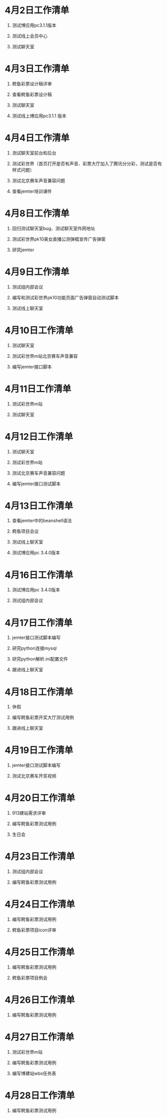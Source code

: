 # 4月2日工作清单

1. 测试博应用pc3.1.1版本

2. 测试线上会员中心

3. 测试聊天室

# 4月3日工作清单

1. 鳄鱼彩票设计稿评审

2. 查看鳄鱼彩票设计稿

3. 测试聊天室

4. 测试线上博应用pc3.1.1 版本

# 4月4日工作清单

1. 测试聊天室前台和后台

2. 测试彩世界（首页打开是否有声音、彩票大厅加入了腾讯分分彩，测试是否有样式问题）

3. 测试北京赛车声音兼容问题

4. 查看jemter培训课件

# 4月8日工作清单

1. 回归测试聊天室bug、测试聊天室外网地址

2. 测试彩世界pk10美女直播公测弹框宣传广告弹窗

3. 研究jemter

# 4月9日工作清单

1. 测试组内部会议

2. 编写和测试彩世界pk10功能页面广告弹窗自动测试脚本

3. 测试线上聊天室

# 4月10日工作清单

1. 测试聊天室

2. 测试彩世界m站北京赛车声音兼容

3. 编写jemter接口脚本

# 4月11日工作清单

1. 测试彩世界m站

2. 测试聊天室

# 4月12日工作清单

1. 测试聊天室

2. 测试彩世界m站

3. 测试北京赛车声音兼容问题

4. 编写jemter接口测试脚本

# 4月13日工作清单

1. 查看jemter中的beanshell语法

2. 鳄鱼项目会议

3. 测试线上聊天室

4. 测试博应用pc 3.4.0版本

# 4月16日工作清单

1. 测试博应用pc 3.4.0版本

2. 测试组内部会议

# 4月17日工作清单

1. jemter接口测试脚本编写

2. 研究python连接mysql

3. 研究python解析.ini配置文件

4. 跟进线上聊天室

# 4月18日工作清单

1. 休假

2. 编写鳄鱼彩票开奖大厅测试用例

3. 跟进线上聊天室

# 4月19日工作清单

1. jemter接口测试脚本编写

2. 测试北京赛车开奖视频

# 4月20日工作清单

1. 913建站需求评审

2. 编写鳄鱼彩票测试用例

3. 生日会

# 4月23日工作清单

1. 测试组内部会议

2. 编写鳄鱼彩票测试用例

# 4月24日工作清单

1. 编写鳄鱼彩票测试用例

2. 鳄鱼彩票项目icon评审

# 4月25日工作清单

1. 编写鳄鱼彩票测试用例

2. 鳄鱼彩票项目例会

# 4月26日工作清单

1. 编写鳄鱼彩票测试用例

# 4月27日工作清单

1. 测试彩世界m站

2. 编写鳄鱼彩票测试用例

3. 编写博建站wbs任务表

# 4月28日工作清单

1. 编写鳄鱼彩票测试用例

